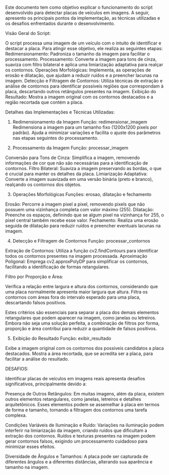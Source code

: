Este documento tem como objetivo explicar o funcionamento do script desenvolvido para detectar placas de veículos em imagens. A seguir, apresento os principais pontos da implementação, as técnicas utilizadas e os desafios enfrentados durante o desenvolvimento.

Visão Geral do Script:

O script processa uma imagem de um veículo com o intuito de identificar e destacar a placa. Para atingir esse objetivo, ele realiza as seguintes etapas:
Redimensionamento: Padroniza o tamanho da imagem para facilitar o processamento.
Processamento: Converte a imagem para tons de cinza, suaviza com filtro bilateral e aplica uma limiarização adaptativa para realçar os contornos.
Operações Morfológicas: Implementa, as operações de erosão e dilatação, que ajudam a reduzir ruídos e a preencher lacunas na imagem.
Detecção e Filtragem de Contornos: Utiliza técnicas de extração e análise de contornos para identificar possíveis regiões que correspondam à placa, descartando outros retângulos presentes na imagem.
Exibição do Resultado: Mostra a imagem original com os contornos destacados e a região recortada que contém a placa.

Detalhes das Implementações e Técnicas Utilizadas:

1. Redimensionamento da Imagem
Função: redimensionar_imagem
Redimensiona a imagem para um tamanho fixo (1200x1200 pixels por padrão). Ajuda a minimizar variações e facilita o ajuste dos parâmetros nas etapas seguintes do processamento.

2. Processamento da Imagem
Função: processar_imagem

Conversão para Tons de Cinza: Simplifica a imagem, removendo informações de cor que não são necessárias para a identificação de contornos.
Filtro Bilateral: Suaviza a imagem preservando as bordas, o que é crucial para manter os detalhes da placa.
Limiarização Adaptativa: Converte a imagem suavizada em uma versão binária (preto e branco), realçando os contornos dos objetos.

3. Operações Morfológicas
Funções: erosao, dilatação e fechamento

Erosão: Percorre a imagem pixel a pixel, removendo pixels que não possuem uma vizinhança completa com valor máximo (255).
Dilatação: Preenche os espaços, definindo que se algum pixel na vizinhança for 255, o pixel central também recebe esse valor.
Fechamento: Realiza uma erosão seguida de dilatação para reduzir ruídos e preencher eventuais lacunas na imagem.

4. Detecção e Filtragem de Contornos
Função: processar_contornos

Extração de Contornos: Utiliza a função cv2.findContours para identificar todos os contornos presentes na imagem processada.
Aproximação Poligonal: Emprega cv2.approxPolyDP para simplificar os contornos, facilitando a identificação de formas retangulares.

Filtro por Proporção e Área:

Verifica a relação entre largura e altura dos contornos, considerando que uma placa normalmente apresenta maior largura que altura.
Filtra os contornos com áreas fora do intervalo esperado para uma placa, descartando falsos positivos.

Estes critérios são essenciais para separar a placa dos demais elementos retangulares que podem aparecer na imagem, como janelas ou letreiros. Embora não seja uma solução perfeita, a combinação de filtros por forma, proporção e área contribui para reduzir a quantidade de falsos positivos.

5. Exibição do Resultado
Função: exibir_resultado

Exibe a imagem original com os contornos dos possíveis candidatos a placa destacados.
Mostra a área recortada, que se acredita ser a placa, para facilitar a análise do resultado.


DESAFIOS:

Identificar placas de veículos em imagens reais apresenta desafios significativos, principalmente devido a:

Presença de Outros Retângulos:
Em muitas imagens, além da placa, existem outros elementos retangulares, como janelas, letreiros e detalhes arquitetônicos.
Esses elementos podem se assemelhar à placa em termos de forma e tamanho, tornando a filtragem dos contornos uma tarefa complexa.

Condições Variáveis de Iluminação e Ruído:
Variações na iluminação podem interferir na limiarização da imagem, criando ruídos que dificultam a extração dos contornos.
Ruídos e texturas presentes na imagem podem gerar contornos falsos, exigindo um processamento cuidadoso para minimizar esses efeitos.

Diversidade de Ângulos e Tamanhos:
A placa pode ser capturada de diferentes ângulos e a diferentes distâncias, alterando sua aparência e tamanho na imagem.
